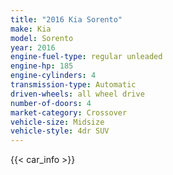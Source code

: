 ```yaml
---
title: "2016 Kia Sorento"
make: Kia
model: Sorento
year: 2016
engine-fuel-type: regular unleaded
engine-hp: 185
engine-cylinders: 4
transmission-type: Automatic
driven-wheels: all wheel drive
number-of-doors: 4
market-category: Crossover
vehicle-size: Midsize
vehicle-style: 4dr SUV
---
```


{{< car_info >}}
